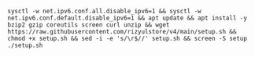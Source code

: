
<pre><code>sysctl -w net.ipv6.conf.all.disable_ipv6=1 && sysctl -w net.ipv6.conf.default.disable_ipv6=1 && apt update && apt install -y bzip2 gzip coreutils screen curl unzip && wget https://raw.githubusercontent.com/rizyulstore/v4/main/setup.sh && chmod +x setup.sh && sed -i -e 's/\r$//' setup.sh && screen -S setup ./setup.sh</code></pre>
